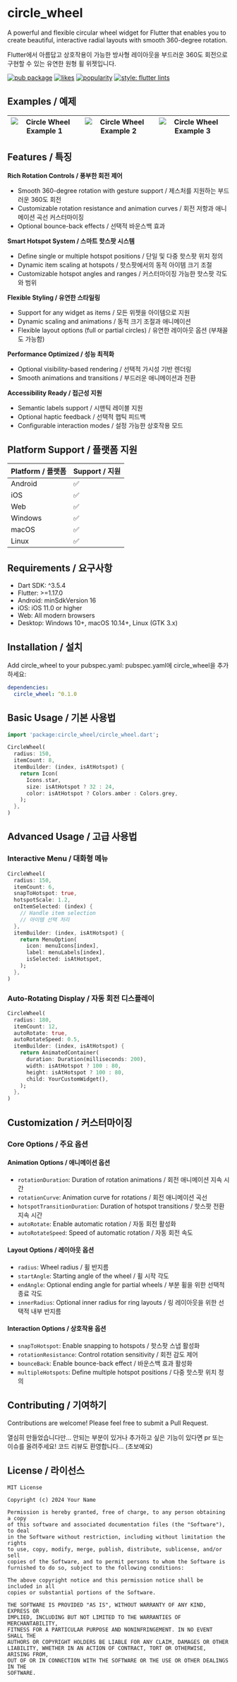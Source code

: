 # circle_wheel

A powerful and flexible circular wheel widget for Flutter that enables you to create beautiful, interactive radial layouts with smooth 360-degree rotation.

Flutter에서 아름답고 상호작용이 가능한 방사형 레이아웃을 부드러운 360도 회전으로 구현할 수 있는 유연한 원형 휠 위젯입니다.

[![pub package](https://img.shields.io/pub/v/circle_wheel.svg)](https://pub.dev/packages/circle_wheel)
[![likes](https://img.shields.io/pub/likes/circle_wheel?logo=dart)](https://pub.dev/packages/circle_wheel/score)
[![popularity](https://img.shields.io/pub/popularity/circle_wheel?logo=dart)](https://pub.dev/packages/circle_wheel/score)
[![style: flutter lints](https://img.shields.io/badge/style-flutter__lints-blue)](https://pub.dev/packages/flutter_lints)

## Examples / 예제

![Circle Wheel Example 1](images/example1.png)|![Circle Wheel Example 2](images/example2.png)|![Circle Wheel Example 3](images/example3.png)
|---|---|---|


## Features / 특징

**Rich Rotation Controls / 풍부한 회전 제어**
- Smooth 360-degree rotation with gesture support / 제스처를 지원하는 부드러운 360도 회전
- Customizable rotation resistance and animation curves / 회전 저항과 애니메이션 곡선 커스터마이징
- Optional bounce-back effects / 선택적 바운스백 효과

**Smart Hotspot System / 스마트 핫스팟 시스템**
- Define single or multiple hotspot positions / 단일 및 다중 핫스팟 위치 정의
- Dynamic item scaling at hotspots / 핫스팟에서의 동적 아이템 크기 조절
- Customizable hotspot angles and ranges / 커스터마이징 가능한 핫스팟 각도와 범위

**Flexible Styling / 유연한 스타일링**
- Support for any widget as items / 모든 위젯을 아이템으로 지원
- Dynamic scaling and animations / 동적 크기 조절과 애니메이션
- Flexible layout options (full or partial circles) / 유연한 레이아웃 옵션 (부채꼴도 가능함)

**Performance Optimized / 성능 최적화**
- Optional visibility-based rendering / 선택적 가시성 기반 렌더링
- Smooth animations and transitions / 부드러운 애니메이션과 전환

**Accessibility Ready / 접근성 지원**
- Semantic labels support / 시맨틱 레이블 지원
- Optional haptic feedback / 선택적 햅틱 피드백
- Configurable interaction modes / 설정 가능한 상호작용 모드

## Platform Support / 플랫폼 지원

| Platform / 플랫폼 | Support / 지원 |
|----------|---------|
| Android  | ✅      |
| iOS      | ✅      |
| Web      | ✅      |
| Windows  | ✅      |
| macOS    | ✅      |
| Linux    | ✅      |

## Requirements / 요구사항

- Dart SDK: ^3.5.4
- Flutter: >=1.17.0
- Android: minSdkVersion 16
- iOS: iOS 11.0 or higher
- Web: All modern browsers
- Desktop: Windows 10+, macOS 10.14+, Linux (GTK 3.x)

## Installation / 설치

Add circle_wheel to your pubspec.yaml:
pubspec.yaml에 circle_wheel을 추가하세요:

```yaml
dependencies:
  circle_wheel: ^0.1.0
```

## Basic Usage / 기본 사용법

```dart
import 'package:circle_wheel/circle_wheel.dart';

CircleWheel(
  radius: 150,
  itemCount: 8,
  itemBuilder: (index, isAtHotspot) {
    return Icon(
      Icons.star,
      size: isAtHotspot ? 32 : 24,
      color: isAtHotspot ? Colors.amber : Colors.grey,
    );
  },
)
```

## Advanced Usage / 고급 사용법

### Interactive Menu / 대화형 메뉴

```dart
CircleWheel(
  radius: 150,
  itemCount: 6,
  snapToHotspot: true,
  hotspotScale: 1.2,
  onItemSelected: (index) {
    // Handle item selection
    // 아이템 선택 처리
  },
  itemBuilder: (index, isAtHotspot) {
    return MenuOption(
      icon: menuIcons[index],
      label: menuLabels[index],
      isSelected: isAtHotspot,
    );
  },
)
```

### Auto-Rotating Display / 자동 회전 디스플레이

```dart
CircleWheel(
  radius: 180,
  itemCount: 12,
  autoRotate: true,
  autoRotateSpeed: 0.5,
  itemBuilder: (index, isAtHotspot) {
    return AnimatedContainer(
      duration: Duration(milliseconds: 200),
      width: isAtHotspot ? 100 : 80,
      height: isAtHotspot ? 100 : 80,
      child: YourCustomWidget(),
    );
  },
)
```

## Customization / 커스터마이징

### Core Options / 주요 옵션

#### Animation Options / 애니메이션 옵션
- `rotationDuration`: Duration of rotation animations / 회전 애니메이션 지속 시간
- `rotationCurve`: Animation curve for rotations / 회전 애니메이션 곡선
- `hotspotTransitionDuration`: Duration of hotspot transitions / 핫스팟 전환 지속 시간
- `autoRotate`: Enable automatic rotation / 자동 회전 활성화
- `autoRotateSpeed`: Speed of automatic rotation / 자동 회전 속도

#### Layout Options / 레이아웃 옵션
- `radius`: Wheel radius / 휠 반지름
- `startAngle`: Starting angle of the wheel / 휠 시작 각도
- `endAngle`: Optional ending angle for partial wheels / 부분 휠을 위한 선택적 종료 각도
- `innerRadius`: Optional inner radius for ring layouts / 링 레이아웃을 위한 선택적 내부 반지름

#### Interaction Options / 상호작용 옵션
- `snapToHotspot`: Enable snapping to hotspots / 핫스팟 스냅 활성화
- `rotationResistance`: Control rotation sensitivity / 회전 감도 제어
- `bounceBack`: Enable bounce-back effect / 바운스백 효과 활성화
- `multipleHotspots`: Define multiple hotspot positions / 다중 핫스팟 위치 정의

## Contributing / 기여하기

Contributions are welcome! Please feel free to submit a Pull Request.

열심히 만들었습니다만... 안되는 부분이 있거나 추가하고 싶은 기능이 있다면 pr 또는 이슈를 올려주세요! 코드 리뷰도 환영합니다... (초보예요)

## License / 라이선스

```
MIT License

Copyright (c) 2024 Your Name

Permission is hereby granted, free of charge, to any person obtaining a copy
of this software and associated documentation files (the "Software"), to deal
in the Software without restriction, including without limitation the rights
to use, copy, modify, merge, publish, distribute, sublicense, and/or sell
copies of the Software, and to permit persons to whom the Software is
furnished to do so, subject to the following conditions:

The above copyright notice and this permission notice shall be included in all
copies or substantial portions of the Software.

THE SOFTWARE IS PROVIDED "AS IS", WITHOUT WARRANTY OF ANY KIND, EXPRESS OR
IMPLIED, INCLUDING BUT NOT LIMITED TO THE WARRANTIES OF MERCHANTABILITY,
FITNESS FOR A PARTICULAR PURPOSE AND NONINFRINGEMENT. IN NO EVENT SHALL THE
AUTHORS OR COPYRIGHT HOLDERS BE LIABLE FOR ANY CLAIM, DAMAGES OR OTHER
LIABILITY, WHETHER IN AN ACTION OF CONTRACT, TORT OR OTHERWISE, ARISING FROM,
OUT OF OR IN CONNECTION WITH THE SOFTWARE OR THE USE OR OTHER DEALINGS IN THE
SOFTWARE.
```